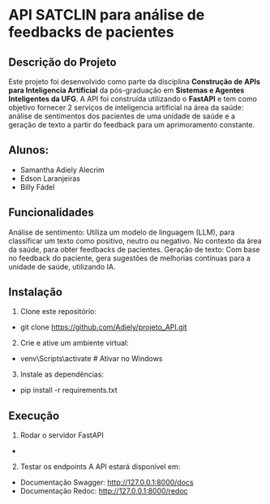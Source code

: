 # API SATCLIN para análise de feedbacks de pacientes

## Descrição do Projeto
Este projeto foi desenvolvido como parte da disciplina **Construção de APIs para Inteligencia Artificial** da pós-graduação em **Sistemas e Agentes Inteligentes da UFG**. A API foi construída utilizando o **FastAPI** e tem como objetivo fornecer 2 serviços de inteligencia artificial na área da saúde: análise de sentimentos dos pacientes de uma unidade de saúde e a geração de texto a partir do feedback para um aprimoramento constante.

## Alunos:
  - Samantha Adiely Alecrim
  - Edson Laranjeiras
  - Billy Fádel
    
## Funcionalidades
Análise de sentimento: Utiliza um modelo de linguagem (LLM), para classificar um texto como positivo, neutro ou negativo. No contexto da área da saúde, para obter feedbacks de pacientes.
Geração de texto: Com base no feedback do paciente, gera sugestões de melhorias contínuas para a unidade de saúde, utilizando IA.

## Instalação

1.  Clone este repositório:

- git clone https://github.com/Adiely/projeto_API.git

2.  Crie e ative um ambiente virtual:

- venv\Scripts\activate     # Ativar no Windows

3.  Instale as dependências:

- pip install -r requirements.txt


## Execução
1. Rodar o servidor FastAPI
- 

2. Testar os endpoints
 A API estará disponível em:

- Documentação Swagger: http://127.0.0.1:8000/docs
- Documentação Redoc: http://127.0.0.1:8000/redoc
